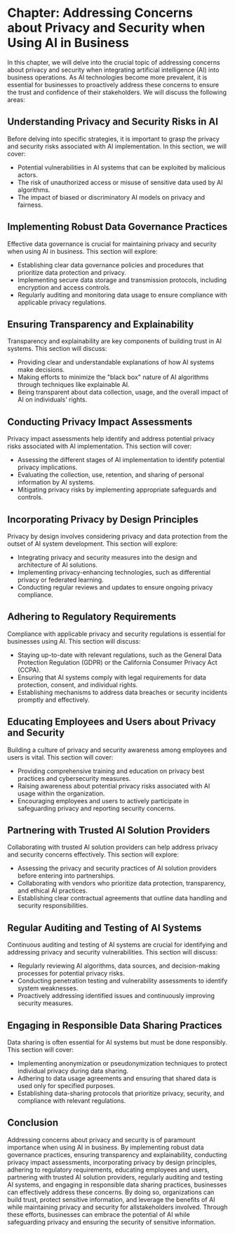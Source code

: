 Chapter: Addressing Concerns about Privacy and Security when Using AI in Business
=================================================================================

In this chapter, we will delve into the crucial topic of addressing concerns about privacy and security when integrating artificial intelligence (AI) into business operations. As AI technologies become more prevalent, it is essential for businesses to proactively address these concerns to ensure the trust and confidence of their stakeholders. We will discuss the following areas:

Understanding Privacy and Security Risks in AI
----------------------------------------------

Before delving into specific strategies, it is important to grasp the privacy and security risks associated with AI implementation. In this section, we will cover:

* Potential vulnerabilities in AI systems that can be exploited by malicious actors.
* The risk of unauthorized access or misuse of sensitive data used by AI algorithms.
* The impact of biased or discriminatory AI models on privacy and fairness.

Implementing Robust Data Governance Practices
---------------------------------------------

Effective data governance is crucial for maintaining privacy and security when using AI in business. This section will explore:

* Establishing clear data governance policies and procedures that prioritize data protection and privacy.
* Implementing secure data storage and transmission protocols, including encryption and access controls.
* Regularly auditing and monitoring data usage to ensure compliance with applicable privacy regulations.

Ensuring Transparency and Explainability
----------------------------------------

Transparency and explainability are key components of building trust in AI systems. This section will discuss:

* Providing clear and understandable explanations of how AI systems make decisions.
* Making efforts to minimize the "black box" nature of AI algorithms through techniques like explainable AI.
* Being transparent about data collection, usage, and the overall impact of AI on individuals' rights.

Conducting Privacy Impact Assessments
-------------------------------------

Privacy impact assessments help identify and address potential privacy risks associated with AI implementation. This section will cover:

* Assessing the different stages of AI implementation to identify potential privacy implications.
* Evaluating the collection, use, retention, and sharing of personal information by AI systems.
* Mitigating privacy risks by implementing appropriate safeguards and controls.

Incorporating Privacy by Design Principles
------------------------------------------

Privacy by design involves considering privacy and data protection from the outset of AI system development. This section will explore:

* Integrating privacy and security measures into the design and architecture of AI solutions.
* Implementing privacy-enhancing technologies, such as differential privacy or federated learning.
* Conducting regular reviews and updates to ensure ongoing privacy compliance.

Adhering to Regulatory Requirements
-----------------------------------

Compliance with applicable privacy and security regulations is essential for businesses using AI. This section will discuss:

* Staying up-to-date with relevant regulations, such as the General Data Protection Regulation (GDPR) or the California Consumer Privacy Act (CCPA).
* Ensuring that AI systems comply with legal requirements for data protection, consent, and individual rights.
* Establishing mechanisms to address data breaches or security incidents promptly and effectively.

Educating Employees and Users about Privacy and Security
--------------------------------------------------------

Building a culture of privacy and security awareness among employees and users is vital. This section will cover:

* Providing comprehensive training and education on privacy best practices and cybersecurity measures.
* Raising awareness about potential privacy risks associated with AI usage within the organization.
* Encouraging employees and users to actively participate in safeguarding privacy and reporting security concerns.

Partnering with Trusted AI Solution Providers
---------------------------------------------

Collaborating with trusted AI solution providers can help address privacy and security concerns effectively. This section will explore:

* Assessing the privacy and security practices of AI solution providers before entering into partnerships.
* Collaborating with vendors who prioritize data protection, transparency, and ethical AI practices.
* Establishing clear contractual agreements that outline data handling and security responsibilities.

Regular Auditing and Testing of AI Systems
------------------------------------------

Continuous auditing and testing of AI systems are crucial for identifying and addressing privacy and security vulnerabilities. This section will discuss:

* Regularly reviewing AI algorithms, data sources, and decision-making processes for potential privacy risks.
* Conducting penetration testing and vulnerability assessments to identify system weaknesses.
* Proactively addressing identified issues and continuously improving security measures.

Engaging in Responsible Data Sharing Practices
----------------------------------------------

Data sharing is often essential for AI systems but must be done responsibly. This section will cover:

* Implementing anonymization or pseudonymization techniques to protect individual privacy during data sharing.
* Adhering to data usage agreements and ensuring that shared data is used only for specified purposes.
* Establishing data-sharing protocols that prioritize privacy, security, and compliance with relevant regulations.

Conclusion
----------

Addressing concerns about privacy and security is of paramount importance when using AI in business. By implementing robust data governance practices, ensuring transparency and explainability, conducting privacy impact assessments, incorporating privacy by design principles, adhering to regulatory requirements, educating employees and users, partnering with trusted AI solution providers, regularly auditing and testing AI systems, and engaging in responsible data sharing practices, businesses can effectively address these concerns. By doing so, organizations can build trust, protect sensitive information, and leverage the benefits of AI while maintaining privacy and security for allstakeholders involved. Through these efforts, businesses can embrace the potential of AI while safeguarding privacy and ensuring the security of sensitive information.
